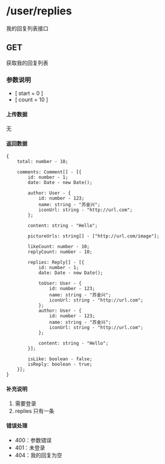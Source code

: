 # /user/replies
我的回复列表接口
## GET
获取我的回复列表
### 参数说明
* [ start = 0 ]
* [ count = 10 ]

#### 上传数据
无
#### 返回数据
```
{
    total: number - 10;
    
    comments: Comment[] - [{
        id: number - 1;
        date: Date - new Date();
        
        author: User - {
            id: number - 123;
            name: string - "苏金兴";
            iconUrl: string - "http://url.com";
        }; 
        
        content: string - "Hello";
        
        pictureUrls: string[] - ["http://url.com/image"];
        
        likeCount: number - 10;
        replyCount: number - 10;
        
        replies: Reply[] - [{
            id: number - 1;
            date: Date - new Date();
            
            toUser: User - {
                id: number - 123;
                name: string - "苏金兴";
                iconUrl: string - "http://url.com";
            };
            author: User - {
                id: number - 123;
                name: string - "苏金兴";
                iconUrl: string - "http://url.com";
            };
            
            content: string - "Hello";
        }];
        
        isLike: boolean - false;
        isReply: boolean - true;
    }];
}
```
 
#### 补充说明
1. 需要登录
2. replies 只有一条

#### 错误处理
* 400：参数错误
* 401：未登录
* 404：我的回复为空